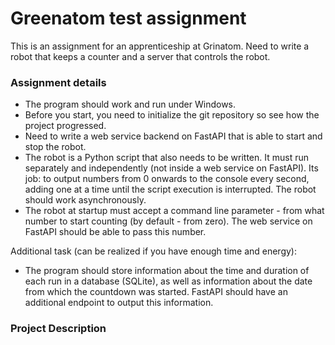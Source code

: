 # Greenatom test assignment
This is an assignment for an apprenticeship at Grinatom. Need to write a robot that keeps a counter and a server that controls the robot. 

### Assignment details

- The program should work and run under Windows.
- Before you start, you need to initialize the git repository so see how the project progressed. 
- Need to write a web service backend on FastAPI that is able to start and stop the robot.
- The robot is a Python script that also needs to be written. It must run separately and independently (not inside a web service on FastAPI). Its job: to output numbers from 0 onwards to the console every second, adding one at a time until the script execution is interrupted. The robot should work asynchronously.
- The robot at startup must accept a command line parameter - from what number to start counting (by default - from zero). The web service on FastAPI should be able to pass this number.

Additional task (can be realized if you have enough time and energy):
- The program should store information about the time and duration of each run in a database (SQLite), as well as information about the date from which the countdown was started. FastAPI should have an additional endpoint to output this information.

### Project Description

